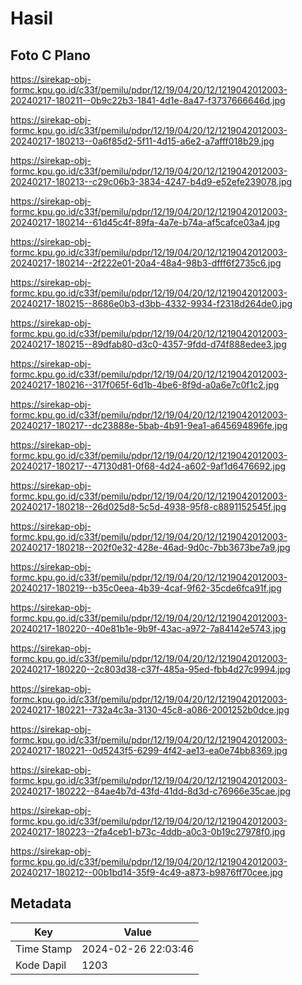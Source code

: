 # Hasil

## Foto C Plano

https://sirekap-obj-formc.kpu.go.id/c33f/pemilu/pdpr/12/19/04/20/12/1219042012003-20240217-180211--0b9c22b3-1841-4d1e-8a47-f3737666646d.jpg

https://sirekap-obj-formc.kpu.go.id/c33f/pemilu/pdpr/12/19/04/20/12/1219042012003-20240217-180213--0a6f85d2-5f11-4d15-a6e2-a7afff018b29.jpg

https://sirekap-obj-formc.kpu.go.id/c33f/pemilu/pdpr/12/19/04/20/12/1219042012003-20240217-180213--c29c06b3-3834-4247-b4d9-e52efe239078.jpg

https://sirekap-obj-formc.kpu.go.id/c33f/pemilu/pdpr/12/19/04/20/12/1219042012003-20240217-180214--61d45c4f-89fa-4a7e-b74a-af5cafce03a4.jpg

https://sirekap-obj-formc.kpu.go.id/c33f/pemilu/pdpr/12/19/04/20/12/1219042012003-20240217-180214--2f222e01-20a4-48a4-98b3-dfff6f2735c6.jpg

https://sirekap-obj-formc.kpu.go.id/c33f/pemilu/pdpr/12/19/04/20/12/1219042012003-20240217-180215--8686e0b3-d3bb-4332-9934-f2318d264de0.jpg

https://sirekap-obj-formc.kpu.go.id/c33f/pemilu/pdpr/12/19/04/20/12/1219042012003-20240217-180215--89dfab80-d3c0-4357-9fdd-d74f888edee3.jpg

https://sirekap-obj-formc.kpu.go.id/c33f/pemilu/pdpr/12/19/04/20/12/1219042012003-20240217-180216--317f065f-6d1b-4be6-8f9d-a0a6e7c0f1c2.jpg

https://sirekap-obj-formc.kpu.go.id/c33f/pemilu/pdpr/12/19/04/20/12/1219042012003-20240217-180217--dc23888e-5bab-4b91-9ea1-a645694896fe.jpg

https://sirekap-obj-formc.kpu.go.id/c33f/pemilu/pdpr/12/19/04/20/12/1219042012003-20240217-180217--47130d81-0f68-4d24-a602-9af1d6476692.jpg

https://sirekap-obj-formc.kpu.go.id/c33f/pemilu/pdpr/12/19/04/20/12/1219042012003-20240217-180218--26d025d8-5c5d-4938-95f8-c8891152545f.jpg

https://sirekap-obj-formc.kpu.go.id/c33f/pemilu/pdpr/12/19/04/20/12/1219042012003-20240217-180218--202f0e32-428e-46ad-9d0c-7bb3673be7a9.jpg

https://sirekap-obj-formc.kpu.go.id/c33f/pemilu/pdpr/12/19/04/20/12/1219042012003-20240217-180219--b35c0eea-4b39-4caf-9f62-35cde6fca91f.jpg

https://sirekap-obj-formc.kpu.go.id/c33f/pemilu/pdpr/12/19/04/20/12/1219042012003-20240217-180220--40e81b1e-9b9f-43ac-a972-7a84142e5743.jpg

https://sirekap-obj-formc.kpu.go.id/c33f/pemilu/pdpr/12/19/04/20/12/1219042012003-20240217-180220--2c803d38-c37f-485a-95ed-fbb4d27c9994.jpg

https://sirekap-obj-formc.kpu.go.id/c33f/pemilu/pdpr/12/19/04/20/12/1219042012003-20240217-180221--732a4c3a-3130-45c8-a086-2001252b0dce.jpg

https://sirekap-obj-formc.kpu.go.id/c33f/pemilu/pdpr/12/19/04/20/12/1219042012003-20240217-180221--0d5243f5-6299-4f42-ae13-ea0e74bb8369.jpg

https://sirekap-obj-formc.kpu.go.id/c33f/pemilu/pdpr/12/19/04/20/12/1219042012003-20240217-180222--84ae4b7d-43fd-41dd-8d3d-c76966e35cae.jpg

https://sirekap-obj-formc.kpu.go.id/c33f/pemilu/pdpr/12/19/04/20/12/1219042012003-20240217-180223--2fa4ceb1-b73c-4ddb-a0c3-0b19c27978f0.jpg

https://sirekap-obj-formc.kpu.go.id/c33f/pemilu/pdpr/12/19/04/20/12/1219042012003-20240217-180212--00b1bd14-35f9-4c49-a873-b9876ff70cee.jpg


## Metadata

| Key        | Value               |
| ---------- | ------------------- |
| Time Stamp | 2024-02-26 22:03:46 |
| Kode Dapil | 1203                |



